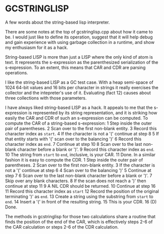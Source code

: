 GCSTRINGLISP
============

A few words about the string-based lisp interpreter.

There are some notes at the top of gcstringlisp.cpp about how it came to be. I would just like to define its operation,
suggest that it will help debug and gain experience with using garbage collection in a runtime, and show my enthusiasm
for it as a hack.

String-based LISP is more than just a LISP where the only kind of atom is text. It represents the s-expression as the
parenthesized serialization of the s-expression. To an extent, this means that CAR and CDR are parsing operations.

I like the string-based LISP as a GC test case. With a heap semi-space of 1024 64-bit values and 16 bits per character 
in strings it really exercises the collector and the intepreter's use of it. Evaluating (fact 12) causes about three 
collections with those parameters.

I have always liked string-based LISP as a hack. It appeals to me that the s-expression is represented by its string
representation, and it is striking how easily the CAR and CDR of such an s-expression can be computed. To compute the
CAR of a string-based s-expression:
1 Step inside the outer pair of parentheses.
2 Scan over to the first non-blank entity.
3 Record this character index as `start`.
4 If the character is not a '(' continue at step 8
5 If that entity starts with '(' scan over to the balancing ')'
6 Record this character index as `end`.
7 Continue at step 10
8 Scan over to the last non-blank character before a blank or ')'.
9 Record this character index as `end`.
10 The string from `start` to `end`, inclusive, is your CAR.
11 Done.
In a similar fashion it is easy to compute the CDR.
1 Step inside the outer pair of parentheses.
2 Scan over to the first non-blank entity.
3 If the character is not a '(' continue at step 6
4 Scan over to the balancing ')'
5 Continue at step 7
6 Scan over to the last non-blank character before a blank or ')'.
7 Skip over any blank characters.
8 If the scan does not reach a ')' then continue at step 11
9 A NIL CDR should be returned.
10 Continue at step 16
11 Record this character index as `start`
12 Record the position of the original terminating ')' as `end`.
13 Create a string using the substring from `start` to `end`.
14 Insert a '(' in front of the resulting string.
15 This is your CDR.
16 (D) Done.

The methods in gcstringlisp for those two calculations share a routine that finds the position of the end of the CAR,
which is effectively steps 2-6 of the CAR calculation or steps 2-6 of the CDR calculation.

